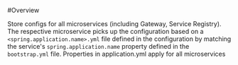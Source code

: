 #Overview

Store configs for all microservices (including Gateway, Service Registry). The respective microservice picks up the configuration based on a `<spring.application.name>.yml` file defined in the configuration by matching the service's `spring.application.name` property defined in the `bootstrap.yml` file.
Properties in application.yml apply for all microservices
